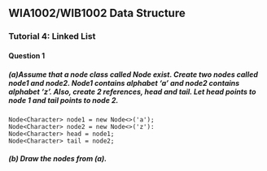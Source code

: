 ## WIA1002/WIB1002 Data Structure
### Tutorial 4: Linked List

#### Question 1
##### (a)Assume that a node class called Node<E> exist. Create two nodes called node1 and node2. Node1 contains alphabet ‘a’ and node2 contains alphabet ‘z’. Also, create 2 references, head and tail. Let head points to node 1 and tail points to node 2.
```plaintext
Node<Character> node1 = new Node<>('a');
Node<Character> node2 = new Node<>('z'):
Node<Character> head = node1;
Node<Character> tail = node2;
```

##### (b) Draw the nodes from (a).






